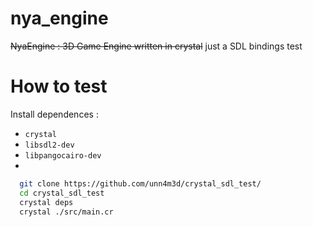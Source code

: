# nya_engine

<s>NyaEngine : 3D Game Engine written in crystal</s> just a SDL bindings test

# How to test

Install dependences :
* `crystal`
* `libsdl2-dev`
* `libpangocairo-dev`
*

```sh
  git clone https://github.com/unn4m3d/crystal_sdl_test/
  cd crystal_sdl_test
  crystal deps
  crystal ./src/main.cr
```
